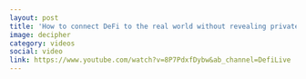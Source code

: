 ```yaml
---
layout: post
title: 'How to connect DeFi to the real world without revealing private data'
image: decipher
category: videos
social: video
link: https://www.youtube.com/watch?v=8P7PdxfDybw&ab_channel=DefiLive
---
```


